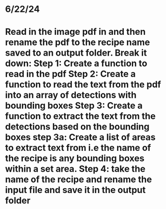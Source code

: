 6/22/24
=======
Read in the image pdf in and then rename the pdf to the recipe name saved to an output folder.
Break it down:
    Step 1: Create a function to read in the pdf
    Step 2: Create a function to read the text from the pdf into an array of detections with bounding boxes
    Step 3: Create a function to extract the text from the detections based on the bounding boxes
        step 3a: Create a list of areas to extract text from i.e the name of the recipe is any bounding boxes within a set area.
    Step 4: take the name of the recipe and rename the input file and save it in the output folder
=======